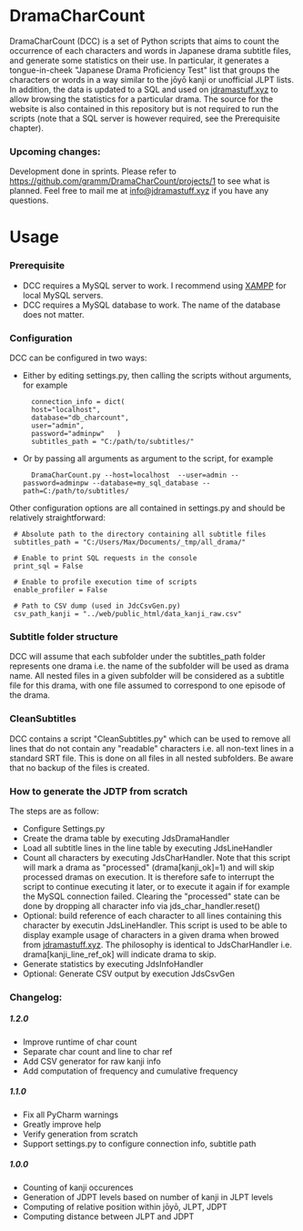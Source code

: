 

# DramaCharCount
DramaCharCount (DCC) is a set of Python scripts that aims to count the occurrence of each characters and words in Japanese drama subtitle files, and generate some statistics on their use. In particular, it generates a tongue-in-cheek "Japanese Drama Proficiency Test" list that groups the characters or words in a way similar to the jōyō kanji or unofficial JLPT lists.
In addition, the data is updated to a SQL and used on [jdramastuff.xyz](http://jdramastuff.xyz) to allow browsing the statistics for a particular drama. The source for the website is also contained in this repository but is not required to run the scripts (note that a SQL server is however required, see the Prerequisite chapter).

### Upcoming changes:
Development done in sprints. Please refer to https://github.com/gramm/DramaCharCount/projects/1 to see what is planned. Feel free to mail me at [info@jdramastuff.xyz](mailto:info@jdramastuff.xyz) if you have any questions.


# Usage
### Prerequisite

 - DCC requires a MySQL server to work. I recommend using [XAMPP](https://www.apachefriends.org/index.html) for local MySQL servers.
 - DCC requires a MySQL database to work. The name of the database does not matter.

### Configuration
DCC can be configured in two ways:
- Either by editing settings.py, then calling the scripts without arguments, for example

	    connection_info = dict(
        host="localhost",  
        database="db_charcount",  
        user="admin",  
        password="adminpw"   )   
        subtitles_path = "C:/path/to/subtitles/"



- Or by passing all arguments as argument to the script, for example

	    DramaCharCount.py --host=localhost  --user=admin --password=adminpw --database=my_sql_database --path=C:/path/to/subtitles/
    
	

Other configuration options are all contained in settings.py and should be relatively straightforward:

     # Absolute path to the directory containing all subtitle files
     subtitles_path = "C:/Users/Max/Documents/_tmp/all_drama/"
     
     # Enable to print SQL requests in the console
     print_sql = False
     
     # Enable to profile execution time of scripts
     enable_profiler = False
     
     # Path to CSV dump (used in JdcCsvGen.py)
     csv_path_kanji = "../web/public_html/data_kanji_raw.csv"

### Subtitle folder structure
DCC will assume that each subfolder under the subtitles_path folder represents one drama i.e. the name of the subfolder will be used as drama name. All nested files in a given subfolder will be considered as a subtitle file for this drama, with one file assumed to correspond to one episode of the drama.
### CleanSubtitles
DCC contains a script "CleanSubtitles.py" which can be used to remove all lines that do not contain any "readable" characters i.e. all non-text lines in a standard SRT file. This is done on all files in all nested subfolders.
Be aware that no backup of the files is created.

### How to generate the JDTP from scratch
The steps are as follow:
 - Configure Settings.py
 - Create the drama table by executing JdsDramaHandler
 - Load all subtitle lines in the line table by executing JdsLineHandler
 - Count all characters by executing JdsCharHandler. Note that this script will mark a drama as "processed"  (drama[kanji_ok]=1) and will skip processed dramas on execution. It is therefore safe to interrupt the script to continue executing it later, or to execute it again if for example the MySQL connection failed. Clearing the "processed" state can be done by dropping all character info via  jds_char_handler.reset()
 - Optional: build reference of each character to all lines containing this character by executin JdsLineHandler. This script is used to be able to display example usage of characters in a given drama when browed from [jdramastuff.xyz](http://jdramastuff.xyz). The philosophy is identical to JdsCharHandler i.e. drama[kanji_line_ref_ok] will indicate drama to skip. 
 - Generate statistics by executing JdsInfoHandler
 - Optional: Generate CSV output by execution JdsCsvGen

### Changelog:

##### 1.2.0
 - Improve runtime of char count
 - Separate char count and line to char ref
 - Add CSV generator for raw kanji info
 - Add computation of frequency and cumulative frequency
##### 1.1.0
 - Fix all PyCharm warnings
 - Greatly improve help
 - Verify generation from scratch
 - Support settings.py to configure connection info, subtitle path
 
##### 1.0.0

 - Counting of kanji occurences
 - Generation of JDPT levels based on number of kanji in JLPT levels
 - Computing of relative position within jōyō, JLPT, JDPT
 - Computing distance between JLPT and JDPT


